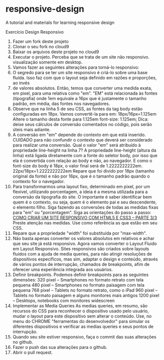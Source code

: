 # responsive-design
A tutorial and materials for learning responsive design

Exercício Design Responsivo

1. Fazer um fork deste projeto
2. Clonar o seu fork no cloud9
3. Baixar os arquivos deste projeto no cloud9
4. Executar o projeto. Perceba que se trata de um site não responsivo. visualização somente em desktop.
5. Vamos fazer as seguintes alterações para torná-lo responsivo:
6. O segredo para se ter um site responsivo é criá-lo sobre uma base fluida. Isso faz com que o layout seja definido em razões e proporções, ao invés 
7. de valores absolutos. Então, temos que converter uma medida exata, em pixel, para uma relativa como "em".
    "EM" está relacionada às fontes (tipografia) onde 1em equivale a 16px que é justamente o tamanho padrão, em média, das fontes nos navegadores.
7. Observe que na linha 5 de seu CSS, as fontes da tag body estão configuradas em 18px. Vamos convertê-la para em:
    18px/16px=1.125em
    Altere o tamanho desta fonte para 1.125em
    font-size: 1.125em;
    Dica: deixe seus cálculos de conversão comentados no código, pois serão úteis mais adiante.
8. A conversão em "em" depende do contexto em que está inserido.
    CUIDADO para não confundir o contexto que deverá ser considerado para realizar uma conversão.
    Qual o valor "em" será atribuído à propriedade line-height na linha 7?
    A propriedade line-height (altura da linha) está ligada diretamente com a fonte do seletor body, por isso que ela é convertida com relação ao body e
    não, ao navegador. E como o font-size do body é 18px, o valor final será de 1.2222222222em.
    22px/18px=1.2222222222em
    Repare que foi divido por 18px (tamanho original da fonte) e não por 16px, que é o tamanho padrão quando o contexto for o navegador.
9. Para transformarmos uma layout fixo, determinado em pixel, por um flexível, utilizando porcentagem, a ideia é a mesma utilizada para a conversão da
    tipografia do site. O importante é saber identificar bem quem é o contexto, ou seja, quem é o elemento pai e seu descendente, o elemento filho.
    Siga fazendo as conversões de todas as medidas fixas para "em" ou "porcentagem".
    Siga as orientações do passo a passo: [COMO CRIAR UM SITE RESPONSIVO COM HTML5 E CSS3 – PARTE 3/3](http://www.carloshps.com.br/blog/criar-um-site-responsivo-com-html5-e-css3-parte-3-de-3/)
    Preste atenção nas medidas. Use como referência as que estão em seu CSS.
10. Repare que a propriedade "width" foi substituída por "max-width".
11. Não basta apenas converter os valores absolutos em relativos e achar que seu site já está responsivo. 
    Agora vamos converter o Layout Fluido em Layout Responsivo.
    Sites responsivos são criados sobre layouts fluidos com a ajuda de media queries, para não atingir resoluções de dispositivos específicos, mas  sim, 
adaptar o design e conteúdo, através de vários pontos de interrupção, chamados de breakpoints, afim de oferecer uma experiência integrada aos usuários.
12. Definir breakpoints.
    Podemos definir breakpoints para as seguintes dimensões:
        320 pixel – Smartphones no formato retrato com tela pequena
        480 pixel – Smartphones no formato paisagem com tela pequena
        768 pixel – Tablets no formato retrato, como o iPad
        960 pixel – Tablets no formato paisagem e alguns monitores mais antigos
        1200 pixel – Desktops, notebooks com monitores widescreen
13. Implementar as Media Queries
    As medias queries, em resumo, são recursos do CSS para reconhecer o dispositivo usado pelo usuário, mudar o layout para este dispositivo sem alterar o conteúdo.
    Use, no menu do CHROME "ferramentas do desenvolvedor" para simular os diferentes dispositivos e verificar as medias queries e seus pontos de interrupção. 
14. Quando seu site estiver responsivo, faça o commit das suas alterações no github.
15. Fazer o push das sua alterações para o github.
16. Abrir o pull request.
